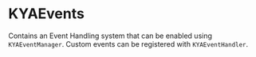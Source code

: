 # KYAEvents

Contains an Event Handling system that can be enabled using `KYAEventManager`. Custom events can be registered with `KYAEventHandler`.  
